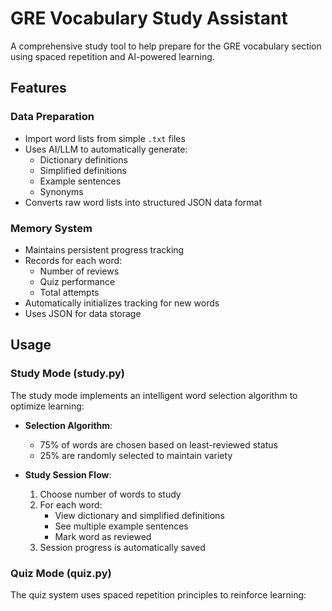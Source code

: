 # GRE Vocabulary Study Assistant

A comprehensive study tool to help prepare for the GRE vocabulary section using spaced repetition and AI-powered learning.

## Features

### Data Preparation
- Import word lists from simple `.txt` files
- Uses AI/LLM to automatically generate:
  - Dictionary definitions
  - Simplified definitions
  - Example sentences
  - Synonyms
- Converts raw word lists into structured JSON data format

### Memory System
- Maintains persistent progress tracking
- Records for each word:
  - Number of reviews
  - Quiz performance
  - Total attempts
- Automatically initializes tracking for new words
- Uses JSON for data storage

## Usage

### Study Mode (study.py)
The study mode implements an intelligent word selection algorithm to optimize learning:

- **Selection Algorithm**:
  - 75% of words are chosen based on least-reviewed status
  - 25% are randomly selected to maintain variety

- **Study Session Flow**:
  1. Choose number of words to study 
  2. For each word:
     - View dictionary and simplified definitions
     - See multiple example sentences
     - Mark word as reviewed
  3. Session progress is automatically saved

### Quiz Mode (quiz.py)
The quiz system uses spaced repetition principles to reinforce learning:



